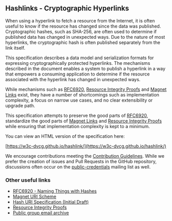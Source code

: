 ## Hashlinks - Cryptographic Hyperlinks

When using a hyperlink to fetch a resource from the Internet, it is often useful
to know if the resource has changed since the data was published. Cryptographic
hashes, such as SHA-256, are often used to determine if published data has
changed in unexpected ways. Due to the nature of most hyperlinks, the
cryptographic hash is often published separately from the link itself.

This specification describes a data model and serialization formats for
expressing cryptographically protected hyperlinks. The mechanisms described
in the document enables a system to publish a hyperlink in a way that
empowers a consuming application to determine if the resource associated with
the hyperlink has changed in unexpected ways.

While mechanisms such as [RFC6920](https://tools.ietf.org/html/rfc6920),
[Resource Integrity Proofs](https://github.com/WebOfTrustInfo/rwot7/blob/master/final-documents/resource-integrity-proofs.md)
and
[Magnet Links](https://en.wikipedia.org/wiki/Magnet_URI_scheme) exist, they
have a number of shortcomings such as implementation complexity, a focus on
narrow use cases, and no clear extensibility or upgrade path.

This specification attempts to preserve the good parts of
[RFC6920](https://tools.ietf.org/html/rfc6920), standardize the good parts of
[Magnet Links](https://en.wikipedia.org/wiki/Magnet_URI_scheme) and
[Resource Integrity Proofs](https://github.com/WebOfTrustInfo/rwot7/blob/master/final-documents/resource-integrity-proofs.md)
while ensuring that implementation complexity is kept to a minimum.

You can view an HTML version of the specification here:

[https://w3c-dvcg.github.io/hashlink/](https://w3c-dvcg.github.io/hashlink/)

We encourage contributions meeting the [Contribution
Guidelines](CONTRIBUTING.md).  While we prefer the creation of issues
and Pull Requests in the GitHub repository, discussions often occur
on the
[public-credentials](http://lists.w3.org/Archives/Public/public-credentials/)
mailing list as well.

### Other useful links
* [RFC6920 - Naming Things with Hashes](https://tools.ietf.org/html/rfc6920)
* [Magnet URI Scheme](https://en.wikipedia.org/wiki/Magnet_URI_scheme)
* [Hash URI Specification (Initial Draft)](https://github.com/hash-uri/hash-uri)
* [Resource Integrity Proofs](https://github.com/WebOfTrustInfo/rwot7/blob/master/final-documents/resource-integrity-proofs.md)
* [Public group email archive](https://lists.w3.org/Archives/Public/public-credentials/)
